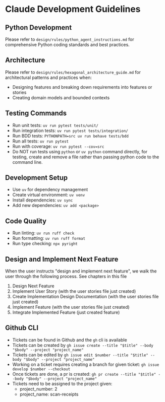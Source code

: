 # Claude Development Guidelines

## Python Development
Please refer to `design/rules/python_agent_instructions.md` for comprehensive Python coding standards and best practices.

## Architecture
Please refer to `design/rules/hexagonal_architecture_guide.md` for architectural patterns and practices when:
- Designing features and breaking down requirements into features or stories
- Creating domain models and bounded contexts


## Testing Commands
- Run unit tests: `uv run pytest tests/unit/`
- Run integration tests: `uv run pytest tests/integration/`
- Run BDD tests: `PYTHONPATH=src uv run behave tests/bdd`
- Run all tests: `uv run pytest`
- Run with coverage: `uv run pytest --cov=src`
- Do NOT run tests using `python` or `uv python` command directly, for testing, create and remove a file rather than passing python code to the command line.

## Development Setup
- Use `uv` for dependency management
- Create virtual environment: `uv venv`
- Install dependencies: `uv sync`
- Add new dependencies: `uv add <package>`

## Code Quality
- Run linting: `uv run ruff check`
- Run formatting: `uv run ruff format`
- Run type checking: `npx pyright`

## Design and Implement Next Feature
When the user instructs "design and implement next feature", we walk the user through the following process. See chapters in this file
1. Design Next Feature
2. Implement User Story (with the user stories file just created)
3. Create Implementation Design Documentation (with the user stories file just created)
4. Implement Feature (with the user stories file just created)
5. Integrate Implemented Feature (just created feature)

## Github CLI
- Tickets can be found in Github and the `gh` cli is available
- Tickets can be created by `gh issue create --title "$title" --body "$body" --project "project_name"`
- Tickets can be edited by `gh issue edit $number --title "$title" --body "$body" --project "project_name"`
- Working on a ticket requires creating a branch for given ticket: `gh issue develop $number --checkout`
- Once tickets are done, a pr is created: `gh pr create --title "$title" --body "$body" --project "project_name"`
- Tickets need to be assigned to the project given:
  - project_number: 2
  - project_name: scan-receipts